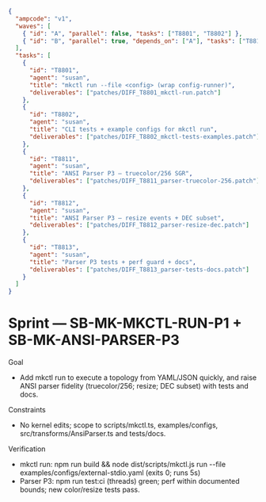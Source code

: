 ```json
{
  "ampcode": "v1",
  "waves": [
    { "id": "A", "parallel": false, "tasks": ["T8801", "T8802"] },
    { "id": "B", "parallel": true, "depends_on": ["A"], "tasks": ["T8811", "T8812", "T8813"] }
  ],
  "tasks": [
    {
      "id": "T8801",
      "agent": "susan",
      "title": "mkctl run --file <config> (wrap config-runner)",
      "deliverables": ["patches/DIFF_T8801_mkctl-run.patch"]
    },
    {
      "id": "T8802",
      "agent": "susan",
      "title": "CLI tests + example configs for mkctl run",
      "deliverables": ["patches/DIFF_T8802_mkctl-tests-examples.patch"]
    },
    {
      "id": "T8811",
      "agent": "susan",
      "title": "ANSI Parser P3 — truecolor/256 SGR",
      "deliverables": ["patches/DIFF_T8811_parser-truecolor-256.patch"]
    },
    {
      "id": "T8812",
      "agent": "susan",
      "title": "ANSI Parser P3 — resize events + DEC subset",
      "deliverables": ["patches/DIFF_T8812_parser-resize-dec.patch"]
    },
    {
      "id": "T8813",
      "agent": "susan",
      "title": "Parser P3 tests + perf guard + docs",
      "deliverables": ["patches/DIFF_T8813_parser-tests-docs.patch"]
    }
  ]
}
```

# Sprint — SB-MK-MKCTL-RUN-P1 + SB-MK-ANSI-PARSER-P3

Goal

- Add mkctl run to execute a topology from YAML/JSON quickly, and raise ANSI parser fidelity (truecolor/256; resize; DEC subset) with tests and docs.

Constraints

- No kernel edits; scope to scripts/mkctl.ts, examples/configs, src/transforms/AnsiParser.ts and tests/docs.

Verification

- mkctl run: npm run build && node dist/scripts/mkctl.js run --file examples/configs/external-stdio.yaml (exits 0; runs 5s)
- Parser P3: npm run test:ci (threads) green; perf within documented bounds; new color/resize tests pass.
